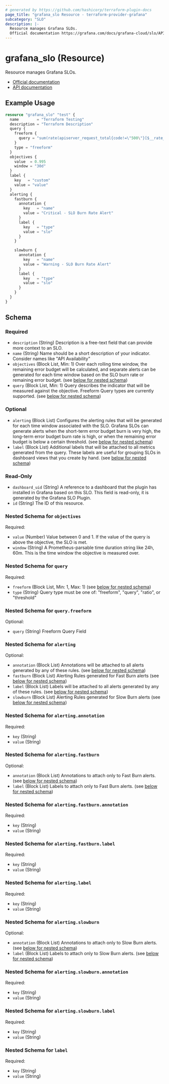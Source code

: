 ```yaml
---
# generated by https://github.com/hashicorp/terraform-plugin-docs
page_title: "grafana_slo Resource - terraform-provider-grafana"
subcategory: "SLO"
description: |-
  Resource manages Grafana SLOs.
  Official documentation https://grafana.com/docs/grafana-cloud/slo/API documentation https://grafana.com/docs/grafana-cloud/slo/api/
---
```


# grafana_slo (Resource)

Resource manages Grafana SLOs. 

* [Official documentation](https://grafana.com/docs/grafana-cloud/slo/)
* [API documentation](https://grafana.com/docs/grafana-cloud/slo/api/)

## Example Usage

```terraform
resource "grafana_slo" "test" {
  name        = "Terraform Testing"
  description = "Terraform Description"
  query {
    freeform {
      query = "sum(rate(apiserver_request_total{code!=\"500\"}[$__rate_interval])) / sum(rate(apiserver_request_total[$__rate_interval]))"
    }
    type = "freeform"
  }
  objectives {
    value  = 0.995
    window = "30d"
  }
  label {
    key   = "custom"
    value = "value"
  }
  alerting {
    fastburn {
      annotation {
        key   = "name"
        value = "Critical - SLO Burn Rate Alert"
      }
      label {
        key   = "type"
        value = "slo"
      }
    }

    slowburn {
      annotation {
        key   = "name"
        value = "Warning - SLO Burn Rate Alert"
      }
      label {
        key   = "type"
        value = "slo"
      }
    }
  }
}
```

<!-- schema generated by tfplugindocs -->
## Schema

### Required

- `description` (String) Description is a free-text field that can provide more context to an SLO.
- `name` (String) Name should be a short description of your indicator. Consider names like "API Availability"
- `objectives` (Block List, Min: 1) Over each rolling time window, the remaining error budget will be calculated, and separate alerts can be generated for each time window based on the SLO burn rate or remaining error budget. (see [below for nested schema](#nestedblock--objectives))
- `query` (Block List, Min: 1) Query describes the indicator that will be measured against the objective. Freeform Query types are currently supported. (see [below for nested schema](#nestedblock--query))

### Optional

- `alerting` (Block List) Configures the alerting rules that will be generated for each
				time window associated with the SLO. Grafana SLOs can generate
				alerts when the short-term error budget burn is very high, the
				long-term error budget burn rate is high, or when the remaining
				error budget is below a certain threshold. (see [below for nested schema](#nestedblock--alerting))
- `label` (Block List) Additional labels that will be attached to all metrics generated from the query. These labels are useful for grouping SLOs in dashboard views that you create by hand. (see [below for nested schema](#nestedblock--label))

### Read-Only

- `dashboard_uid` (String) A reference to a dashboard that the plugin has installed in Grafana based on this SLO. This field is read-only, it is generated by the Grafana SLO Plugin.
- `id` (String) The ID of this resource.

<a id="nestedblock--objectives"></a>
### Nested Schema for `objectives`

Required:

- `value` (Number) Value between 0 and 1. If the value of the query is above the objective, the SLO is met.
- `window` (String) A Prometheus-parsable time duration string like 24h, 60m. This is the time window the objective is measured over.


<a id="nestedblock--query"></a>
### Nested Schema for `query`

Required:

- `freeform` (Block List, Min: 1, Max: 1) (see [below for nested schema](#nestedblock--query--freeform))
- `type` (String) Query type must be one of: "freeform", "query", "ratio", or "threshold"

<a id="nestedblock--query--freeform"></a>
### Nested Schema for `query.freeform`

Optional:

- `query` (String) Freeform Query Field



<a id="nestedblock--alerting"></a>
### Nested Schema for `alerting`

Optional:

- `annotation` (Block List) Annotations will be attached to all alerts generated by any of these rules. (see [below for nested schema](#nestedblock--alerting--annotation))
- `fastburn` (Block List) Alerting Rules generated for Fast Burn alerts (see [below for nested schema](#nestedblock--alerting--fastburn))
- `label` (Block List) Labels will be attached to all alerts generated by any of these rules. (see [below for nested schema](#nestedblock--alerting--label))
- `slowburn` (Block List) Alerting Rules generated for Slow Burn alerts (see [below for nested schema](#nestedblock--alerting--slowburn))

<a id="nestedblock--alerting--annotation"></a>
### Nested Schema for `alerting.annotation`

Required:

- `key` (String)
- `value` (String)


<a id="nestedblock--alerting--fastburn"></a>
### Nested Schema for `alerting.fastburn`

Optional:

- `annotation` (Block List) Annotations to attach only to Fast Burn alerts. (see [below for nested schema](#nestedblock--alerting--fastburn--annotation))
- `label` (Block List) Labels to attach only to Fast Burn alerts. (see [below for nested schema](#nestedblock--alerting--fastburn--label))

<a id="nestedblock--alerting--fastburn--annotation"></a>
### Nested Schema for `alerting.fastburn.annotation`

Required:

- `key` (String)
- `value` (String)


<a id="nestedblock--alerting--fastburn--label"></a>
### Nested Schema for `alerting.fastburn.label`

Required:

- `key` (String)
- `value` (String)



<a id="nestedblock--alerting--label"></a>
### Nested Schema for `alerting.label`

Required:

- `key` (String)
- `value` (String)


<a id="nestedblock--alerting--slowburn"></a>
### Nested Schema for `alerting.slowburn`

Optional:

- `annotation` (Block List) Annotations to attach only to Slow Burn alerts. (see [below for nested schema](#nestedblock--alerting--slowburn--annotation))
- `label` (Block List) Labels to attach only to Slow Burn alerts. (see [below for nested schema](#nestedblock--alerting--slowburn--label))

<a id="nestedblock--alerting--slowburn--annotation"></a>
### Nested Schema for `alerting.slowburn.annotation`

Required:

- `key` (String)
- `value` (String)


<a id="nestedblock--alerting--slowburn--label"></a>
### Nested Schema for `alerting.slowburn.label`

Required:

- `key` (String)
- `value` (String)




<a id="nestedblock--label"></a>
### Nested Schema for `label`

Required:

- `key` (String)
- `value` (String)


